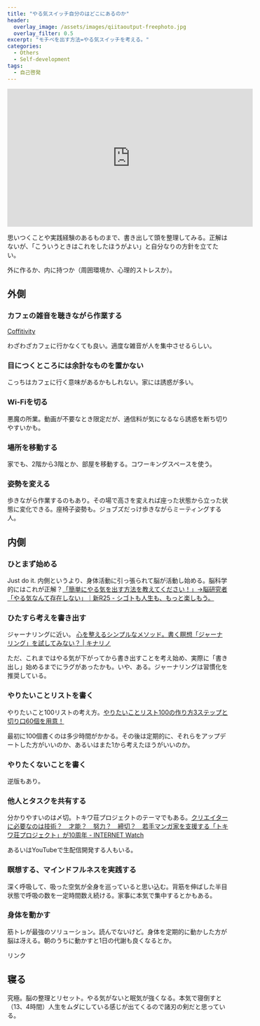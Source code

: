 ```yaml
---
title: "やる気スイッチ自分のはどこにあるのか"
header:
  overlay_image: /assets/images/qiitaoutput-freephoto.jpg
  overlay_filter: 0.5
excerpt: "モチベを出す方法=やる気スイッチを考える。"
categories:
  - Others
  - Self-development
tags:
  - 自己啓発
---
```


<iframe width="560" height="315" src="https://www.youtube.com/embed/qnenyYebfrk" frameborder="0" allow="accelerometer; autoplay; clipboard-write; encrypted-media; gyroscope; picture-in-picture" allowfullscreen></iframe>
<p></p>

思いつくことや実践経験のあるものまで、書き出して頭を整理してみる。正解はないが、「こういうときはこれをしたほうがよい」と自分なりの方針を立てたい。

外に作るか、内に持つか（周囲環境か、心理的ストレスか）。

## 外側

### カフェの雑音を聴きながら作業する

[Coffitivity](https://coffitivity.com/)

わざわざカフェに行かなくても良い。適度な雑音が人を集中させるらしい。

### 目につくところには余計なものを置かない

こっちはカフェに行く意味があるかもしれない。家には誘惑が多い。

### Wi-Fiを切る

悪魔の所業。動画が不要なとき限定だが、通信料が気になるなら誘惑を断ち切りやすいかも。

### 場所を移動する

家でも、2階から3階とか、部屋を移動する。コワーキングスペースを使う。

### 姿勢を変える

歩きながら作業するのもあり。その場で高さを変えれば座った状態から立った状態に変化できる。座椅子姿勢も。ジョブズだっけ歩きながらミーティングする人。

## 内側

### ひとまず始める

Just do it. 内側というより、身体活動に引っ張られて脳が活動し始める。脳科学的にはこれが正解？[「簡単にやる気を出す方法を教えてください！」→脳研究者「やる気なんて存在しない」｜新R25 - シゴトも人生も、もっと楽しもう。](https://r25.jp/article/540681193689662300)

### ひたすら考えを書き出す

ジャーナリングに近い。
[心を整えるシンプルなメソッド。書く瞑想「ジャーナリング」を試してみない？ \| キナリノ](https://kinarino.jp/cat6-%E3%83%A9%E3%82%A4%E3%83%95%E3%82%B9%E3%82%BF%E3%82%A4%E3%83%AB/37000-%E5%BF%83%E3%82%92%E6%95%B4%E3%81%88%E3%82%8B%E3%82%B7%E3%83%B3%E3%83%97%E3%83%AB%E3%81%AA%E3%83%A1%E3%82%BD%E3%83%83%E3%83%89%E3%80%82%E6%9B%B8%E3%81%8F%E7%9E%91%E6%83%B3%E3%80%8C%E3%82%B8%E3%83%A3%E3%83%BC%E3%83%8A%E3%83%AA%E3%83%B3%E3%82%B0%E3%80%8D%E3%82%92%E8%A9%A6%E3%81%97%E3%81%A6%E3%81%BF%E3%81%AA%E3%81%84%EF%BC%9F)

ただ、これまではやる気が下がってから書き出すことを考え始め、実際に「書き出し」始めるまでにラグがあったかも。いや、ある。ジャーナリングは習慣化を推奨している。

### やりたいことリストを書く

やりたいこと100リストの考え方。[やりたいことリスト100の作り方3ステップと切り口60個を用意！](https://tabinvest.net/want-to-do-list-100/)

最初に100個書くのは多少時間がかかる。その後は定期的に、それらをアップデートした方がいいのか、あるいはまた1から考えたほうがいいのか。

### やりたくないことを書く

逆版もあり。

### 他人とタスクを共有する

分かりやすいのは〆切。トキワ荘プロジェクトのテーマでもある。[クリエイターに必要なのは技術？　才能？　努力？　締切？　若手マンガ家を支援する「トキワ荘プロジェクト」が10周年 - INTERNET Watch](https://internet.watch.impress.co.jp/docs/event/1012333.html)

あるいはYouTubeで生配信開発する人もいる。

### 瞑想する、マインドフルネスを実践する

深く呼吸して、吸った空気が全身を巡っていると思い込む。背筋を伸ばした半目状態で呼吸の数を一定時間数え続ける。家事に本気で集中するとかもある。

### 身体を動かす

筋トレが最強のソリューション。読んでないけど。身体を定期的に動かした方が脳は冴える。朝のうちに動かすと1日の代謝も良くなるとか。

<!-- START MoshimoAffiliateEasyLink -->
<script type="text/javascript" src="{{ '/assets/js/affiliate/kintoregasaikyonosolutiondearu.js' | relative_url }}"></script>
<div id="msmaflink-jr4Ey">リンク</div>
<!-- MoshimoAffiliateEasyLink END -->
<p></p>

## 寝る

究極。脳の整理とリセット。やる気がないと眠気が強くなる。本気で寝倒すと（13、4時間）人生をムダにしている感じが出てくるので諸刃の剣だと思っている。
